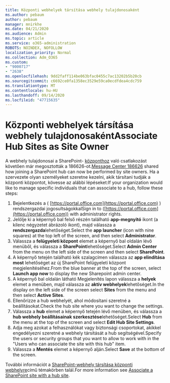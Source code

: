 ```yaml
---
title: Központi webhelyek társítása webhely tulajdonosaként
ms.author: pebaum
author: pebaum
manager: mnirkhe
ms.date: 04/21/2020
ms.audience: Admin
ms.topic: article
ms.service: o365-administration
ROBOTS: NOINDEX, NOFOLLOW
localization_priority: Normal
ms.collection: Adm_O365
ms.custom:
- "9000717"
- "2638"
ms.openlocfilehash: 9dd2faff114be063bfac0455c7ac13202b5b20cb
ms.sourcegitcommit: c6692ce0fa1358ec3529e59ca0ecdfdea4cdc759
ms.translationtype: MT
ms.contentlocale: hu-HU
ms.lasthandoff: 09/14/2020
ms.locfileid: "47715635"
---
```

# <a name="associate-hub-sites-as-site-owner"></a><span data-ttu-id="39825-102">Központi webhelyek társítása webhely tulajdonosaként</span><span class="sxs-lookup"><span data-stu-id="39825-102">Associate Hub Sites as Site Owner</span></span>

<span data-ttu-id="39825-103">A webhely tulajdonosai a SharePoint- [központhoz](https://admin.microsoft.com/Adminportal/Home?source=applauncher#/MessageCenter?id=MC186626) való csatlakozást követően már megosztották a 186626-ot.</span><span class="sxs-lookup"><span data-stu-id="39825-103">[Message Center 186626](https://admin.microsoft.com/Adminportal/Home?source=applauncher#/MessageCenter?id=MC186626) shared how joining a SharePoint hub can now be performed by site owners.</span></span> <span data-ttu-id="39825-104">Ha a szervezete olyan személyeket szeretne kezelni, akik társítani tudják a központi központot, kövesse az alábbi lépéseket:</span><span class="sxs-lookup"><span data-stu-id="39825-104">If your organization would like to manage specific individuals that can associate to a hub, follow these steps:</span></span> 

1. <span data-ttu-id="39825-105">Bejelentkezés a ( [https://portal.office.com](https://portal.office.com) ) rendszergazdai jogosultságokkal</span><span class="sxs-lookup"><span data-stu-id="39825-105">Sign in to ([https://portal.office.com](https://portal.office.com)) with administrator rights.</span></span>
2. <span data-ttu-id="39825-106">Jelölje ki a képernyő bal felső részén található **app-megnyitó** ikont (a kilenc négyzetet ábrázoló ikont), majd válassza a **rendszergazda**lehetőséget.</span><span class="sxs-lookup"><span data-stu-id="39825-106">Select the **app launcher** (icon with nine squares) at the top left of the screen, and then select **Administrator**.</span></span>
3. <span data-ttu-id="39825-107">Válassza a **felügyeleti központ** elemet a képernyő bal oldalán lévő menüből, és válassza a **SharePoint**lehetőséget.</span><span class="sxs-lookup"><span data-stu-id="39825-107">Select **Admin Center** from the menu on the left side of the screen and then select **SharePoint**.</span></span>
4. <span data-ttu-id="39825-108">A képernyő tetején található kék szalagcímen válassza az **app elindítása most** lehetőséget az új SharePoint felügyeleti központ megjelenítéséhez.</span><span class="sxs-lookup"><span data-stu-id="39825-108">From the blue banner at the top of the screen, select **Launch app now** to display the new Sharepoint admin center.</span></span>
5. <span data-ttu-id="39825-109">A képernyő bal oldalán látható Megjelenítés lapon válassza a **helyek** elemet a menüben, majd válassza az **aktív webhelyek**lehetőséget.</span><span class="sxs-lookup"><span data-stu-id="39825-109">In the display on the left side of the screen select **Sites** from the menu and then select **Active Sites**.</span></span>
6. <span data-ttu-id="39825-110">Ellenőrizze a hub webhelyét, ahol módosítani szeretné a beállításokat.</span><span class="sxs-lookup"><span data-stu-id="39825-110">Check the hub site where you want to change the settings.</span></span>
7. <span data-ttu-id="39825-111">Válassza a **hub** elemet a képernyő tetején lévő menüben, és válassza a **hub webhely beállításainak szerkesztése**lehetőséget.</span><span class="sxs-lookup"><span data-stu-id="39825-111">Select **Hub** from the menu at the top of the screen and select **Edit Hub Site Settings**.</span></span>
8. <span data-ttu-id="39825-112">Adja meg azokat a felhasználókat vagy biztonsági csoportokat, akikkel engedélyezni szeretné a webhely társítását a hub segítségével.</span><span class="sxs-lookup"><span data-stu-id="39825-112">Specify the users or security groups that you want to allow to work with in the "Users who can associate the site with this hub" item.</span></span>
9. <span data-ttu-id="39825-113">Válassza a **Mentés** elemet a képernyő alján.</span><span class="sxs-lookup"><span data-stu-id="39825-113">Select **Save** at the bottom of the screen.</span></span>

<span data-ttu-id="39825-114">További információt a [SharePoint-webhely társítása központi webhelyre](https://support.office.com/article/associate-a-sharepoint-site-with-a-hub-site-ae0009fd-af04-4d3d-917d-88edb43efc05)című témakörben talál.</span><span class="sxs-lookup"><span data-stu-id="39825-114">For more information see [Associate a SharePoint site with a hub site](https://support.office.com/article/associate-a-sharepoint-site-with-a-hub-site-ae0009fd-af04-4d3d-917d-88edb43efc05).</span></span> 